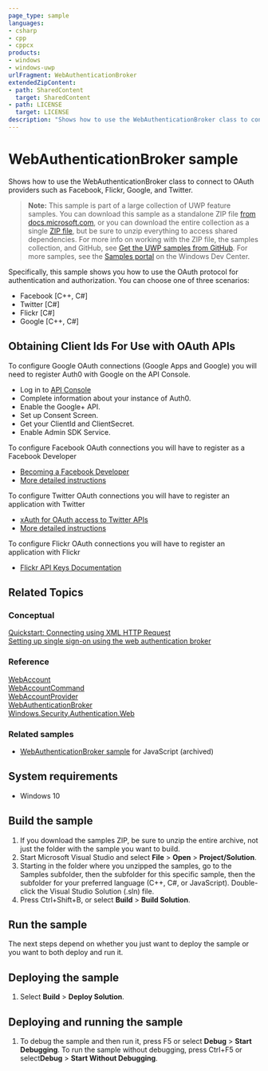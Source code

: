 ```yaml
---
page_type: sample
languages:
- csharp
- cpp
- cppcx
products:
- windows
- windows-uwp
urlFragment: WebAuthenticationBroker
extendedZipContent:
- path: SharedContent
  target: SharedContent
- path: LICENSE
  target: LICENSE
description: "Shows how to use the WebAuthenticationBroker class to connect to OAuth providers such as Facebook, Flickr, Google, and Twitter."
---
```


<!---
  category: IdentitySecurityAndEncryption
  samplefwlink: http://go.microsoft.com/fwlink/p/?LinkId=620622
--->

# WebAuthenticationBroker sample

Shows how to use the WebAuthenticationBroker class to connect to OAuth providers such as Facebook, Flickr, Google, and Twitter.

> **Note:** This sample is part of a large collection of UWP feature samples. 
> You can download this sample as a standalone ZIP file
> [from docs.microsoft.com](https://docs.microsoft.com/samples/microsoft/windows-universal-samples/webauthenticationbroker/),
> or you can download the entire collection as a single
> [ZIP file](https://github.com/Microsoft/Windows-universal-samples/archive/master.zip), but be 
> sure to unzip everything to access shared dependencies. For more info on working with the ZIP file, 
> the samples collection, and GitHub, see [Get the UWP samples from GitHub](https://aka.ms/ovu2uq). 
> For more samples, see the [Samples portal](https://aka.ms/winsamples) on the Windows Dev Center. 

Specifically, this sample shows you how to use the OAuth protocol for authentication and authorization. You can choose one of three scenarios: 

- Facebook [C++, C#]
- Twitter [C#]
- Flickr [C#]
- Google [C++, C#]

## Obtaining Client Ids For Use with OAuth APIs

To configure Google OAuth connections (Google Apps and Google) you will need to register Auth0 with Google on the API Console.
- Log in to [API Console](https://console.developers.google.com/)
- Complete information about your instance of Auth0. 
- Enable the Google+ API. 
- Set up Consent Screen. 
- Get your ClientId and ClientSecret. 
- Enable Admin SDK Service.

To configure Facebook OAuth connections you will have to register as a Facebook Developer
- [Becoming a Facebook Developer](https://developers.facebook.com/apps)
- [More detailed instructions](https://github.com/Microsoft/Windows-universal-samples/issues/618)

To configure Twitter OAuth connections you will have to register an application with Twitter
- [xAuth for OAuth access to Twitter APIs](https://dev.twitter.com/oauth/xauth)
- [More detailed instructions](https://github.com/Microsoft/Windows-universal-samples/issues/618)

To configure Flickr OAuth connections you will have to register an application with Flickr
- [Flickr API Keys Documentation](https://www.flickr.com/services/api/misc.api_keys.html)

## Related Topics

### Conceptual

[Quickstart: Connecting using XML HTTP Request](http://msdn.microsoft.com/library/windows/apps/hh770550)  
[Setting up single sign-on using the web authentication broker](http://msdn.microsoft.com/library/windows/apps/hh465283)  

### Reference

[WebAccount](http://msdn.microsoft.com/library/windows/apps/dn279122)  
[WebAccountCommand](http://msdn.microsoft.com/library/windows/apps/dn298413)  
[WebAccountProvider](http://msdn.microsoft.com/library/windows/apps/dn279123)  
[WebAuthenticationBroker](http://msdn.microsoft.com/library/windows/apps/br227025)  
[Windows.Security.Authentication.Web](http://msdn.microsoft.com/library/windows/apps/br227044)  

### Related samples

* [WebAuthenticationBroker sample](/archived/WebAuthenticationBroker/) for JavaScript (archived)

## System requirements

* Windows 10

## Build the sample

1. If you download the samples ZIP, be sure to unzip the entire archive, not just the folder with the sample you want to build. 
2. Start Microsoft Visual Studio and select **File** \> **Open** \> **Project/Solution**.
3. Starting in the folder where you unzipped the samples, go to the Samples subfolder, then the subfolder for this specific sample, then the subfolder for your preferred language (C++, C#, or JavaScript). Double-click the Visual Studio Solution (.sln) file.
4. Press Ctrl+Shift+B, or select **Build** \> **Build Solution**.

## Run the sample

The next steps depend on whether you just want to deploy the sample or you want to both deploy and run it.

## Deploying the sample

1.  Select **Build** \> **Deploy Solution**.

## Deploying and running the sample

1.  To debug the sample and then run it, press F5 or select **Debug** \> **Start Debugging**. To run the sample without debugging, press Ctrl+F5 or select**Debug** \> **Start Without Debugging**.
